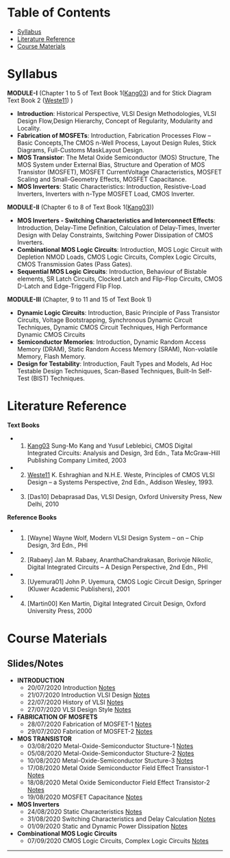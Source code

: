 # Table of Contents
- [Syllabus](#Syllabus)
- [Literature Reference](#Literature-Reference)
- [Course Materials](#Class-Material)

# Syllabus
**MODULE-I** (Chapter 1 to 5 of Text Book 1([Kang03]) and for Stick Diagram Text Book 2 ([Weste11]) )
- **Introduction**: Historical Perspective, VLSI Design Methodologies, VLSI Design Flow,Design
Hierarchy, Concept of Regularity, Modularity and Locality.
- **Fabrication of MOSFETs**: Introduction, Fabrication Processes Flow – Basic Concepts,The
CMOS n-Well Process, Layout Design Rules, Stick Diagrams, Full-Customs MaskLayout
Design.
- **MOS Transistor**: The Metal Oxide Semiconductor (MOS) Structure, The MOS System under
External Bias, Structure and Operation of MOS Transistor (MOSFET), MOSFET CurrentVoltage Characteristics, MOSFET Scaling and Small-Geometry Effects, MOSFET Capacitance.
- **MOS Inverters**: Static Characteristics: Introduction, Resistive-Load Inverters, Inverters
with n-Type MOSFET Load, CMOS Inverter.

**MODULE-II** (Chapter 6 to 8 of Text Book 1([Kang03]))
- **MOS Inverters - Switching Characteristics and Interconnect Effects**: Introduction, Delay-Time Definition, Calculation of Delay-Times, Inverter Design with Delay Constraints, Switching Power Dissipation of CMOS Inverters.
- **Combinational MOS Logic Circuits**: Introduction, MOS Logic Circuit with Depletion NMOD Loads, CMOS Logic Circuits, Complex Logic Circuits, CMOS Transmission Gates (Pass Gates).
- **Sequential MOS Logic Circuits**: Introduction, Behaviour of Bistable elements, SR Latch Circuits, Clocked Latch and Flip-Flop Circuits, CMOS D-Latch and Edge-Triggerd Flip Flop.

**MODULE-III** (Chapter, 9 to 11 and 15 of Text Book 1)
- **Dynamic Logic Circuits**: Introduction, Basic Principle of Pass Transistor Circuits, Voltage Bootstrapping, Synchronous Dynamic Circuit Techniques, Dynamic CMOS Circuit Techniques, High Performance Dynamic CMOS Circuits
- **Semiconductor Memories**: Introduction, Dynamic Random Access Memory (DRAM), Static Random Access Memory (SRAM), Non-volatile Memory, Flash Memory.
- **Design for Testability**: Introduction, Fault Types and Models, Ad Hoc Testable Design Techniquues, Scan-Based Techniques, Built-In Self-Test (BIST) Techniques.

# Literature Reference
**Text Books**
  - 1. [Kang03] Sung-Mo Kang and Yusuf Leblebici, CMOS Digital Integrated Circuits: Analysis and Design, 3rd Edn., Tata McGraw-Hill Publishing Company Limited, 2003
  - 2. [Weste11] K. Eshraghian and N.H.E. Weste, Principles of CMOS VLSI Design – a Systems Perspective, 2nd Edn., Addison Wesley, 1993.
  - 3. [Das10] Debaprasad Das, VLSI Design, Oxford University Press, New Delhi, 2010
  
**Reference Books**
- 1. [Wayne] Wayne Wolf, Modern VLSI Design System – on – Chip Design, 3rd Edn., PHI
- 2. [Rabaey] Jan M. Rabaey, AnanthaChandrakasan, Borivoje Nikolic, Digital Integrated Circuits – A
Design Perspective, 2nd Edn., PHI
- 3. [Uyemura01] John P. Uyemura, CMOS Logic Circuit Design, Springer (Kluwer Academic Publishers),
2001
- 4. [Martin00] Ken Martin, Digital Integrated Circuit Design, Oxford University Press, 2000

# Course Materials 
## Slides/Notes
- **INTRODUCTION**
  - 20/07/2020  Introduction [Notes](https://www.dropbox.com/s/mu4fs65j3ceway1/2020-0720-15VLSI7T-Introduction.pdf)
  - 21/07/2020 Introduction VLSI Design [Notes](https://www.dropbox.com/s/uilc6kyxp7bkxol/2020-0721-15VLSI7T-Introduction-to-VLSI-Design.pdf)
  - 22/07/2020 History of VLSI [Notes](https://www.dropbox.com/s/n7j9bo3hnnm29xb/2020-0721-15VLSI7T-Module1-Lecture1-History-of-VLSI.pdf)
  - 27/07/2020 VLSI Design Style [Notes](https://www.dropbox.com/s/9t98ds4sgqe2i6j/2020-0727-15VLSI7T-Module4-Lecture1-VLSI-Design-Style.pdf)
- **FABRICATION OF MOSFETS**
  - 28/07/2020 Fabrication of MOSFET-1 [Notes](https://www.dropbox.com/s/cgp9dgpaib12ozk/2020-0728-15VLSI7T-Module1-Lecture2-Fabrication-of-MOSFET.pdf)
  - 29/07/2020 Fabrication of MOSFET-2 [Notes](https://www.dropbox.com/s/lhjo31l4473t56a/2020-0729-15VLSI7T-Module1-Lecture3-Fabrication-of-MOSFET.pdf)
- **MOS TRANSISTOR**
  - 03/08/2020 Metal-Oxide-Semiconductor Stucture-1 [Notes](https://www.dropbox.com/s/ntcueemzmsbx9vb/2020-0803-15VLSI7T-Module1-Lecture-4-5-MOS-Transistor.pdf)
  - 05/08/2020 Metal-Oxide-Semiconductor Stucture-2 [Notes](https://www.dropbox.com/s/85kswvq4ejs08ha/2020-0805-15VLSI7T-Module1-Lecture6-MOS-Transistor.pdf)
  - 10/08/2020 Metal-Oxide-Semiconductor Stucture-3 [Notes](https://www.dropbox.com/s/xcipyfkiis1fbo5/2020-0810-15VLSI7T-Module1-Lecture7-8-MOS-Transistor.pdf)
  - 17/08/2020 Metal Oxide Semiconductor Field Effect Transistor-1 [Notes](https://www.dropbox.com/s/23z0n3p068hkgul/2020-0817-15VLSI7T-Module1-Lecture9-10-MOSFET.pdf)
  - 18/08/2020 Metal Oxide Semiconductor Field Effect Transistor-2 [Notes](https://www.dropbox.com/s/mqzd1o6u5y8qprn/2020-0818-15VLSI7T-Module1-Lecture11-12-MOSFET.pdf)
  - 19/08/2020 MOSFET Capacitance [Notes](https://www.dropbox.com/s/xxci3s9zu62b042/2020-0819-15VLSI7T-Module1-Lecture13-MOSFET-Capacitance.pdf)
- **MOS Inverters**
  - 24/08/2020 Static Characteristics [Notes](https://www.dropbox.com/s/6bosq72c78s964j/2020-0824-15VLSI7T-Module1-Lecture14-15-Inverter-Static.pdf)
  - 31/08/2020 Switching Characteristics and Delay Calculation [Notes](https://www.dropbox.com/s/ictagcl13jpd62v/2020-0831-15VLSI7T-Module1-Lecture16-17-Inverter-switching.pdf)
  - 01/09/2020 Static and Dynamic Power Dissipation [Notes](https://www.dropbox.com/s/yasjc7athn4gggx/2020-0901-15VLSI7T-Module1-Lecture18-19-Dynamic-Power.pdf)
- **Combinational MOS Logic Circuits**
  - 07/09/2020 CMOS Logic Circuits, Complex Logic Circuits [Notes](https://www.dropbox.com/s/tpdidw4rtuvk9f4/2020-0907-15VLSI7T-Module2-Lecture20-21-Combinational-Logic.pdf)


* * *
[Kang03]:       https://www.dropbox.com/s/50bgttdqbfbtgek/Kang-CMOS-DigitalICAnalysis%26Design-McGraw-2nd-2003.pdf
[Weste11]:      https://www.dropbox.com/s/ard8jntcpq1pt45/Weste-Harris-CMOS-VLSI-design-Pearson-4thEd-2011.pdf
[Clein00]:      https://www.dropbox.com/s/xw2yi6khzm1jj5m/Clein-cmos-ic-layout-concepts-methodologies-and-tools-2000.pdf

